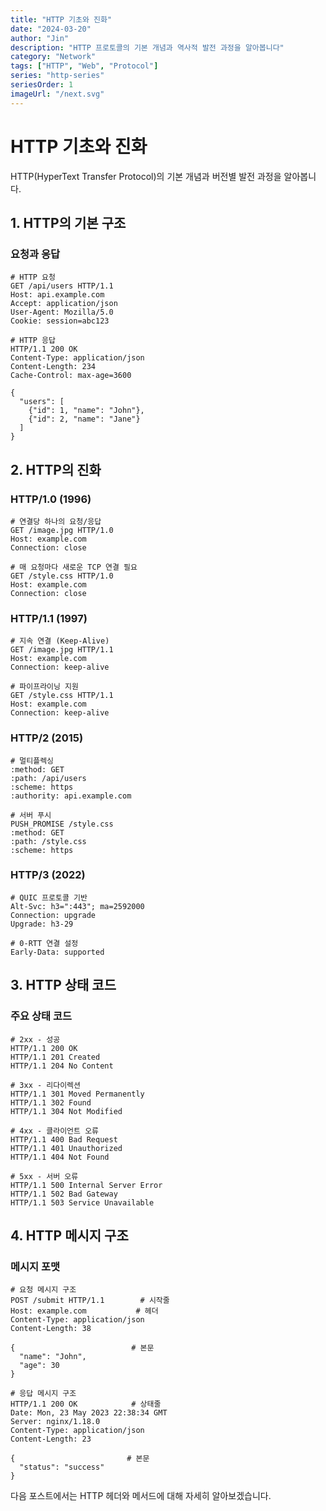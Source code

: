 ```yaml
---
title: "HTTP 기초와 진화"
date: "2024-03-20"
author: "Jin"
description: "HTTP 프로토콜의 기본 개념과 역사적 발전 과정을 알아봅니다"
category: "Network"
tags: ["HTTP", "Web", "Protocol"]
series: "http-series"
seriesOrder: 1
imageUrl: "/next.svg"
---
```


# HTTP 기초와 진화

HTTP(HyperText Transfer Protocol)의 기본 개념과 버전별 발전 과정을 알아봅니다.

## 1. HTTP의 기본 구조

### 요청과 응답

```http
# HTTP 요청
GET /api/users HTTP/1.1
Host: api.example.com
Accept: application/json
User-Agent: Mozilla/5.0
Cookie: session=abc123

# HTTP 응답
HTTP/1.1 200 OK
Content-Type: application/json
Content-Length: 234
Cache-Control: max-age=3600

{
  "users": [
    {"id": 1, "name": "John"},
    {"id": 2, "name": "Jane"}
  ]
}
```

## 2. HTTP의 진화

### HTTP/1.0 (1996)

```http
# 연결당 하나의 요청/응답
GET /image.jpg HTTP/1.0
Host: example.com
Connection: close

# 매 요청마다 새로운 TCP 연결 필요
GET /style.css HTTP/1.0
Host: example.com
Connection: close
```

### HTTP/1.1 (1997)

```http
# 지속 연결 (Keep-Alive)
GET /image.jpg HTTP/1.1
Host: example.com
Connection: keep-alive

# 파이프라이닝 지원
GET /style.css HTTP/1.1
Host: example.com
Connection: keep-alive
```

### HTTP/2 (2015)

```http
# 멀티플렉싱
:method: GET
:path: /api/users
:scheme: https
:authority: api.example.com

# 서버 푸시
PUSH_PROMISE /style.css
:method: GET
:path: /style.css
:scheme: https
```

### HTTP/3 (2022)

```http
# QUIC 프로토콜 기반
Alt-Svc: h3=":443"; ma=2592000
Connection: upgrade
Upgrade: h3-29

# 0-RTT 연결 설정
Early-Data: supported
```

## 3. HTTP 상태 코드

### 주요 상태 코드

```http
# 2xx - 성공
HTTP/1.1 200 OK
HTTP/1.1 201 Created
HTTP/1.1 204 No Content

# 3xx - 리다이렉션
HTTP/1.1 301 Moved Permanently
HTTP/1.1 302 Found
HTTP/1.1 304 Not Modified

# 4xx - 클라이언트 오류
HTTP/1.1 400 Bad Request
HTTP/1.1 401 Unauthorized
HTTP/1.1 404 Not Found

# 5xx - 서버 오류
HTTP/1.1 500 Internal Server Error
HTTP/1.1 502 Bad Gateway
HTTP/1.1 503 Service Unavailable
```

## 4. HTTP 메시지 구조

### 메시지 포맷

```http
# 요청 메시지 구조
POST /submit HTTP/1.1        # 시작줄
Host: example.com           # 헤더
Content-Type: application/json
Content-Length: 38

{                          # 본문
  "name": "John",
  "age": 30
}

# 응답 메시지 구조
HTTP/1.1 200 OK            # 상태줄
Date: Mon, 23 May 2023 22:38:34 GMT
Server: nginx/1.18.0
Content-Type: application/json
Content-Length: 23

{                         # 본문
  "status": "success"
}
```

다음 포스트에서는 HTTP 헤더와 메서드에 대해 자세히 알아보겠습니다. 